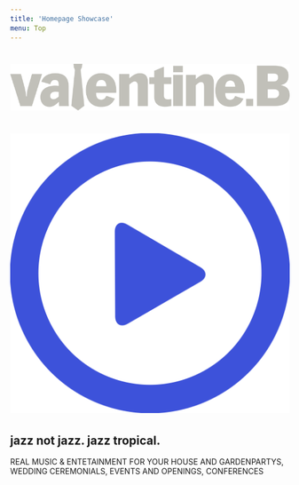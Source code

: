 ```yaml
---
title: 'Homepage Showcase'
menu: Top
---
```


# ![Valentine B](schrift.svg)&nbsp;[![](playb.svg?resize=50,50)](De%20La%20Soul%20-%20Ring%20Ring%20Ring%20%28Ha%20Ha%20Hey%29_test.mp3)
## jazz not jazz. jazz tropical.
REAL MUSIC & ENTETAINMENT FOR YOUR HOUSE AND GARDENPARTYS, WEDDING CEREMONIALS, EVENTS AND OPENINGS, CONFERENCES